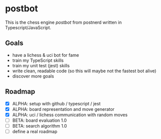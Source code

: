 # postbot
This is the chess engine _postbot_ from postnerd written in Typescript/JavaScript.

## Goals
- have a lichess & uci bot for fame
- train my TypeScript skills
- train my unit test (jest) skills
- write clean, readable code (so this will maybe not the fastest bot alive)
- discover more goals

## Roadmap
- [x] ALPHA: setup with github / typescript / jest
- [x] ALPHA: board representation and move generator
- [x] ALPHA: uci / lichess communication with random moves
- [ ] BETA: board evaluation 1.0
- [ ] BETA: search algorithm 1.0
- [ ] define a real roadmap